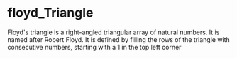 # floyd_Triangle
Floyd's triangle is a right-angled triangular array of natural numbers. It is named after Robert Floyd. It is defined by filling the rows of the triangle with consecutive numbers, starting with a 1 in the top left corner
